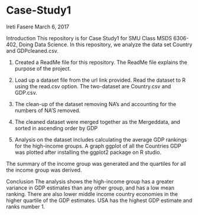 # Case-Study1
Ireti Fasere
March 6, 2017

Introduction
This repository is for Case Study1 for SMU Class MSDS 6306-402, Doing Data Science. In this repository, we analyze the data set Country and GDPcleaned.csv.


1. Created a ReadMe file for this repository. The ReadMe file explains the purpose of the project.


2. Load up a dataset file from the url link provided. Read the dataset to R using the read.csv option.  The two-dataset are Country.csv and GDP.csv. 


3. The clean-up of the dataset removing NA’s and accounting for the numbers of NA’S removed.



4. The cleaned dataset were merged together as the Mergeddata, and sorted in ascending order by GDP


5. Analysis on the dataset includes calculating the average GDP rankings for the high-income groups. A graph ggplot of all the Countries GDP was plotted after installing the ggplot2 package on R studio.

The summary of the income group was generated and the quartiles for all the income group was derived.


Conclusion
The analysis shows the high-income group has a greater variance in GDP estimates than any other group, and has a low mean ranking. There are also lower middle income country economies in the higher quartile of the GDP estimates. USA has the highest GDP estimate and ranks number 1.


